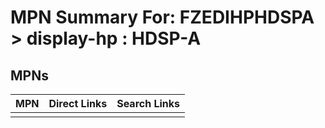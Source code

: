 



# MPN Summary For: FZEDIHPHDSPA > display-hp : HDSP-A

## MPNs
  

|MPN|Direct Links|Search Links|
| :--- | :--- | :--- |
||||
